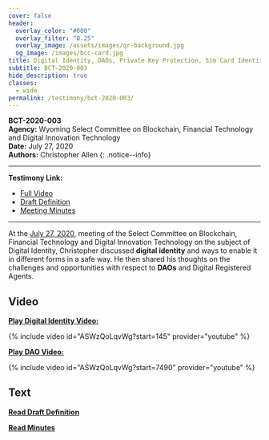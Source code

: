 ```yaml
---
cover: false
header:
  overlay_color: "#000"
  overlay_filter: "0.25"
  overlay_image: /assets/images/qr-background.jpg
  og_image: /images/bcc-card.jpg
title: Digital Identity, DAOs, Private Key Protection, Sim Card Identity Protection, Data Trusts, Division of Banking
subtitle: BCT-2020-003
hide_description: true
classes:
  - wide
permalink: /testimony/bct-2020-003/
---
```


**BCT-2020-003**<br>
**Agency:** Wyoming Select Committee on Blockchain, Financial Technology and Digital Innovation Technology<br>
**Date:** July 27, 2020<br>
**Authors:** Christopher Allen
{: .notice--info}

---

**Testimony Link:**
* [Full Video](https://www.youtube.com/watch?v=ASWzQoLqvWg)
* [Draft Definition](https://web.wyoleg.gov/LsoService/api/File/GetFile/606e71bf-f27d-49b7-8fed-77c48b43f6ae)
* [Meeting Minutes](https://wyoleg.gov/InterimCommittee/2020/S19-20200727MeetingMinutes.pdf)

---

At the [July 27, 2020](https://wyoleg.gov/InterimCommittee/2020/S19-20200727MeetingMinutes.pdf), meeting of the Select Committee on Blockchain, Financial Technology and Digital Innovation Technology on the subject of Digital Identity, Christopher discussed **digital identity** and ways to enable it in different forms in a safe way. He then shared his thoughts on the challenges and opportunities with respect to **DAOs** and Digital Registered Agents.

## Video

[**Play Digital Identity Video:**](https://www.youtube.com/watch?v=ASWzQoLqvWg&t=145s)

{% include video id="ASWzQoLqvWg?start=145" provider="youtube" %}

[**Play DAO Video:**](https://www.youtube.com/watch?v=ASWzQoLqvWg&t=7490s)

{% include video id="ASWzQoLqvWg?start=7490" provider="youtube" %}

## Text

<a href="https://web.wyoleg.gov/LsoService/api/File/GetFile/606e71bf-f27d-49b7-8fed-77c48b43f6ae"><b>Read Draft Definition</b></a>

<a href="https://wyoleg.gov/InterimCommittee/2020/S19-20200727MeetingMinutes.pdf"><b>Read Minutes</b></a>
